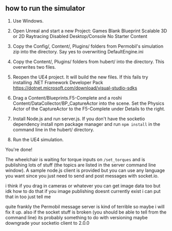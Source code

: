 ## how to run the simulator

1. Use Windows.
2. Open Unreal and start a new Project:
	Games
	Blank
	Blueprint
	Scalable 3D or 2D
	Raytracing Disabled
	Desktop/Console
	No Starter Content
3. Copy the Config/, Content/, Plugins/ folders from Permobil's simulation zip into the directory. Say yes to overwriting DefaultEngine.ini

4. Copy the Content/, Plugins/ folders from hubert/ into the directory. This overwrites two files. 

5. Reopen the UE4 project. It will build the new files. If this fails try installing .NET Framework Developer Pack https://dotnet.microsoft.com/download/visual-studio-sdks

6. Drag a Content/Blueprints.F5-Complete and a roshi Content/DataCollector/BP_CaptureActor into the scene. Set the Physics Actor of the CaptureActor to the F5-Complete under Details to the right.

7. Install Node.js and run server.js. If you don't have the socketio dependency install npm package manager and run `npm install` in the command line in the hubert/ directory.

8. Run the UE4 simulation.


You're done!

The wheelchair is waiting for torque inputs on `/set_torques` and is publishing lots of stuff (the topics are listed in the server command line window). A sample node.js client is provided but you can use any language you want since you just need to send and post messages with socket.io.

i think if you drag in cameras or whatever you can get image data too but idk how to do that if you image publishing doesnt currently exist i can put that in too just tell me

quite frankly the Permobil message server is kind of terrible so maybe i will fix it up. also if the socket stuff is broken (you should be able to tell from the command line) its probably something to do with versioning maybe downgrade your socketio client to 2.0.0
